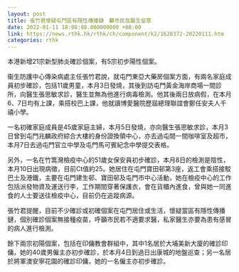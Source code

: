 ```yaml
---
layout: post
title: 張竹君懷疑屯門區有隱性傳播鏈　籲市民及醫生留意
date: 2022-01-11 18:08:08.000000000 +08:00
link: https://news.rthk.hk/rthk/ch/component/k2/1628372-20220111.htm
categories: rthk
---
```


本港新增21宗新型肺炎確診個案，有5宗初步陽性個案。

衞生防護中心傳染病處主任張竹君說，就屯門東亞大藥房個案方面，有兩名家庭成員初步確診，包括11歲男童，本月3日發燒，其後到訪屯門黃金海岸商場一間診所，向醫生張思敏求診，醫生並無為他進行病毒檢測。他其後兩日放病假，在本月6、7日均有上課，乘搭校巴上課，他就讀博愛醫院歷屆總理聯誼會鄭任安夫人千禧小學。

一名初確家庭成員是45歲家庭主婦，本月5日發燒，亦向醫生張思敏求診，本月3日曾到屯門兆麟政府綜合大樓的身份證換領中心，亦去過屯間一間咖啡室及超市，本月7日去過屯門官立中學及屯門馬可賓紀念中學提交表格。

另外，一名在竹篙灣檢疫中心的51歲女保安員初步確診，本月8日的檢測是陰性，本月10日出現病徵，目前Ct值約25。她居住在屯門寶田邨第3座，返工會乘搭接駁巴士及港鐵，主要在屯門建生邨、寶田邨及屯門市中心活動，她在檢疫中心的工作包括派發物資及運送行李，工作期間穿著保護衣，會在貨櫃內進食，曾與她一同進食的人士要送往檢疫中心，目前仍在追蹤病源。

張竹君提醒，目前不少確診或初確個案在屯門居住或生活，懷疑當區有隱性傳播鏈，個別確診個案無接種疫苗，呼籲市民若不適要求醫，私家醫生亦要為患有感冒的病人進行檢測。

餘下兩宗初陽個案，包括在印傭教會群組中，其中1名居於大埔美新大廈的確診印傭，她的40歲男僱主亦初步確診，於本月4日到過日出康城的地盤巡查；另一名居於將軍澳安寧花園的確診印傭，她的一名僱主亦初步確診。
